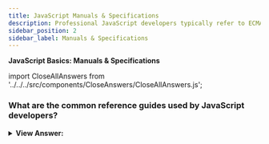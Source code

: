 ```yaml
---
title: JavaScript Manuals & Specifications
description: Professional JavaScript developers typically refer to ECMA-262 specifications, MDN JavaScript references, and compatibility tables like CanIUse.com.
sidebar_position: 2
sidebar_label: Manuals & Specifications
---
```


**JavaScript Basics: Manuals & Specifications**

import CloseAllAnswers from '../../../src/components/CloseAnswers/CloseAllAnswers.js';

<CloseAllAnswers />

### What are the common reference guides used by JavaScript developers?

<details>
  <summary><strong>View Answer:</strong></summary>
  <div>
  <div><strong>Interview Response:</strong> Professional JavaScript developers typically refer to ECMA-262 specifications, <a href="https://developer.mozilla.org/" title="MDN" target="_blank" rel="noopener noreferrer">MDN</a> JavaScript references, and compatibility tables like CanIUse.com.</div>
  </div>
</details>

